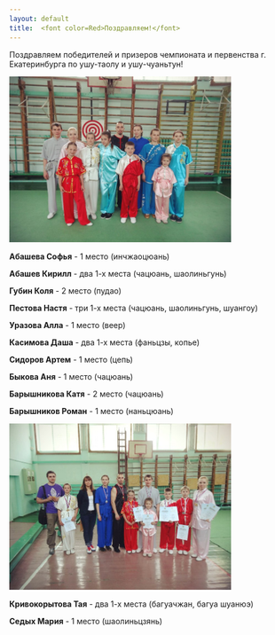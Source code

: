 ```yaml
---
layout: default
title:  <font color=Red>Поздравляем!</font>
---
```


Поздравляем победителей и призеров чемпионата и первенства г. Екатеринбурга по ушу-таолу и ушу-чуаньтун!

<img src='/huabao/ren/gorod2014-1.jpg' class='text-left' width='400'>

**Абашева Софья** - 1 место (инчжаоцюань)

**Абашев Кирилл** - два 1-х места (чацюань, шаолиньгунь)

**Губин Коля** - 2 место (пудао)

**Пестова Настя** - три 1-х места (чацюань, шаолиньгунь, шуангоу)

**Уразова Алла** - 1 место (веер)

**Касимова Даша** - два 1-х места (фаньцзы, копье)

**Сидоров Артем** - 1 место (цепь)

**Быкова Аня** - 1 место (чацюань)

**Барышникова Катя** - 2 место (чацюань)

**Барышников Роман** - 1 место (наньцюань)

<img src='/huabao/ren/gorod2014-2.jpg' class='text-left' width='400'>

**Кривокорытова Тая** - два 1-х места (багуачжан, багуа шуанюэ)

**Седых Мария** - 1 место (шаолиньцзянь)
